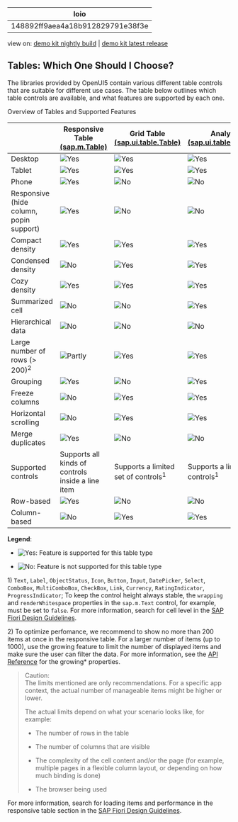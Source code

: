 <!-- loio148892ff9aea4a18b912829791e38f3e -->

| loio |
| -----|
| 148892ff9aea4a18b912829791e38f3e |

<div id="loio">

view on: [demo kit nightly build](https://openui5nightly.hana.ondemand.com/#/topic/148892ff9aea4a18b912829791e38f3e) | [demo kit latest release](https://openui5.hana.ondemand.com/#/topic/148892ff9aea4a18b912829791e38f3e)</div>

## Tables: Which One Should I Choose?

The libraries provided by OpenUI5 contain various different table controls that are suitable for different use cases. The table below outlines which table controls are available, and what features are supported by each one.

<a name="loio148892ff9aea4a18b912829791e38f3e__table_uzb_zmy_vs"/>Overview of Tables and Supported Features

| |Responsive Table [\(sap.m.Table\)](https://openui5.hana.ondemand.com/#/api/sap.m.Table) |Grid Table [\(sap.ui.table.Table\)](https://openui5.hana.ondemand.com/#/api/sap.ui.table.Table) |Analytical Table [\(sap.ui.table.AnalyticalTable\)](https://openui5.hana.ondemand.com/#/api/sap.ui.table.AnalyticalTable) |Tree Table [\(sap.ui.table.TreeTable\)](https://openui5.hana.ondemand.com/#/api/sap.ui.table.TreeTable) |
|--|---------------------------------------------------------------------------------------|-----------------------------------------------------------------------------------------------|-------------------------------------------------------------------------------------------------------------------------|-------------------------------------------------------------------------------------------------------|
|Desktop| ![Yes](loio3cb17ee88aed44d2bf1d14b97728c709_LowRes.gif) | ![Yes](loio3cb17ee88aed44d2bf1d14b97728c709_LowRes.gif) | ![Yes](loio3cb17ee88aed44d2bf1d14b97728c709_LowRes.gif) | ![Yes](loio3cb17ee88aed44d2bf1d14b97728c709_LowRes.gif) |
|Tablet| ![Yes](loio3cb17ee88aed44d2bf1d14b97728c709_LowRes.gif) | ![Yes](loio3cb17ee88aed44d2bf1d14b97728c709_LowRes.gif) | ![Yes](loio3cb17ee88aed44d2bf1d14b97728c709_LowRes.gif) | ![Yes](loio3cb17ee88aed44d2bf1d14b97728c709_LowRes.gif) |
|Phone| ![Yes](loio3cb17ee88aed44d2bf1d14b97728c709_LowRes.gif) | ![No](loio5befb5af20ed42fd9052a99014d953a3_LowRes.gif) | ![No](loio5befb5af20ed42fd9052a99014d953a3_LowRes.gif) | ![No](loio5befb5af20ed42fd9052a99014d953a3_LowRes.gif) |
|Responsive \(hide column, popin support\)| ![Yes](loio3cb17ee88aed44d2bf1d14b97728c709_LowRes.gif) | ![No](loio5befb5af20ed42fd9052a99014d953a3_LowRes.gif) | ![No](loio5befb5af20ed42fd9052a99014d953a3_LowRes.gif) | ![No](loio5befb5af20ed42fd9052a99014d953a3_LowRes.gif) |
|Compact density| ![Yes](loio3cb17ee88aed44d2bf1d14b97728c709_LowRes.gif) | ![Yes](loio3cb17ee88aed44d2bf1d14b97728c709_LowRes.gif) | ![Yes](loio3cb17ee88aed44d2bf1d14b97728c709_LowRes.gif) | ![Yes](loio3cb17ee88aed44d2bf1d14b97728c709_LowRes.gif) |
|Condensed density| ![No](loio5befb5af20ed42fd9052a99014d953a3_LowRes.gif) | ![Yes](loio3cb17ee88aed44d2bf1d14b97728c709_LowRes.gif) | ![Yes](loio3cb17ee88aed44d2bf1d14b97728c709_LowRes.gif) | ![Yes](loio3cb17ee88aed44d2bf1d14b97728c709_LowRes.gif) |
|Cozy density| ![Yes](loio3cb17ee88aed44d2bf1d14b97728c709_LowRes.gif) | ![Yes](loio3cb17ee88aed44d2bf1d14b97728c709_LowRes.gif) | ![Yes](loio3cb17ee88aed44d2bf1d14b97728c709_LowRes.gif) | ![Yes](loio3cb17ee88aed44d2bf1d14b97728c709_LowRes.gif) |
|Summarized cell| ![No](loio5befb5af20ed42fd9052a99014d953a3_LowRes.gif) | ![No](loio5befb5af20ed42fd9052a99014d953a3_LowRes.gif) | ![Yes](loio3cb17ee88aed44d2bf1d14b97728c709_LowRes.gif) | ![No](loio5befb5af20ed42fd9052a99014d953a3_LowRes.gif) |
|Hierarchical data| ![No](loio5befb5af20ed42fd9052a99014d953a3_LowRes.gif) | ![No](loio5befb5af20ed42fd9052a99014d953a3_LowRes.gif) | ![No](loio5befb5af20ed42fd9052a99014d953a3_LowRes.gif) | ![Yes](loio3cb17ee88aed44d2bf1d14b97728c709_LowRes.gif) |
|Large number of rows \(\> 200\)<sup>2</sup> | ![Partly](loio3ea53dcd3acc4783a7a4b83e10c8f1aa_LowRes.gif) | ![Yes](loio3cb17ee88aed44d2bf1d14b97728c709_LowRes.gif) | ![Yes](loio3cb17ee88aed44d2bf1d14b97728c709_LowRes.gif) | ![Yes](loio3cb17ee88aed44d2bf1d14b97728c709_LowRes.gif) |
|Grouping| ![Yes](loio3cb17ee88aed44d2bf1d14b97728c709_LowRes.gif) | ![No](loio5befb5af20ed42fd9052a99014d953a3_LowRes.gif) | ![Yes](loio3cb17ee88aed44d2bf1d14b97728c709_LowRes.gif) | ![No](loio5befb5af20ed42fd9052a99014d953a3_LowRes.gif) |
|Freeze columns| ![No](loio5befb5af20ed42fd9052a99014d953a3_LowRes.gif) | ![Yes](loio3cb17ee88aed44d2bf1d14b97728c709_LowRes.gif) | ![Yes](loio3cb17ee88aed44d2bf1d14b97728c709_LowRes.gif) | ![Yes](loio3cb17ee88aed44d2bf1d14b97728c709_LowRes.gif) |
|Horizontal scrolling| ![No](loio5befb5af20ed42fd9052a99014d953a3_LowRes.gif) | ![Yes](loio3cb17ee88aed44d2bf1d14b97728c709_LowRes.gif) | ![Yes](loio3cb17ee88aed44d2bf1d14b97728c709_LowRes.gif) | ![Yes](loio3cb17ee88aed44d2bf1d14b97728c709_LowRes.gif) |
|Merge duplicates| ![Yes](loio3cb17ee88aed44d2bf1d14b97728c709_LowRes.gif) | ![No](loio5befb5af20ed42fd9052a99014d953a3_LowRes.gif) | ![No](loio5befb5af20ed42fd9052a99014d953a3_LowRes.gif) | ![No](loio5befb5af20ed42fd9052a99014d953a3_LowRes.gif) |
|Supported controls|Supports all kinds of controls inside a line item|Supports a limited set of controls<sup>1</sup> |Supports a limited set of controls<sup>1</sup> |Supports a limited set of controls<sup>1</sup> |
|Row-based| ![Yes](loio3cb17ee88aed44d2bf1d14b97728c709_LowRes.gif) | ![No](loio5befb5af20ed42fd9052a99014d953a3_LowRes.gif) | ![No](loio5befb5af20ed42fd9052a99014d953a3_LowRes.gif) | ![No](loio5befb5af20ed42fd9052a99014d953a3_LowRes.gif) |
|Column-based| ![No](loio5befb5af20ed42fd9052a99014d953a3_LowRes.gif) | ![Yes](loio3cb17ee88aed44d2bf1d14b97728c709_LowRes.gif) | ![Yes](loio3cb17ee88aed44d2bf1d14b97728c709_LowRes.gif) | ![Yes](loio3cb17ee88aed44d2bf1d14b97728c709_LowRes.gif) |

**Legend**:

-   ![Yes](loio3cb17ee88aed44d2bf1d14b97728c709_LowRes.gif): Feature is supported for this table type

-   ![No](loio5befb5af20ed42fd9052a99014d953a3_LowRes.gif): Feature is not supported for this table type


1\) `Text`, `Label`, `ObjectStatus`, `Icon`, `Button`, `Input`, `DatePicker`, `Select`, `ComboBox`, `MultiComboBox`, `CheckBox`, `Link`, `Currency`, `RatingIndicator`, `ProgressIndicator`; To keep the control height always stable, the `wrapping` and `renderWhitespace` properties in the `sap.m.Text` control, for example, must be set to `false`. For more information, search for cell level in the  [SAP Fiori Design Guidelines](https://experience.sap.com/fiori-design-web/).

2\) To optimize perfomance, we recommend to show no more than 200 items at once in the responsive table. For a larger number of items \(up to 1000\), use the growing feature to limit the number of displayed items and make sure the user can filter the data. For more information, see the [API Reference](https://openui5.hana.ondemand.com/#/api/sap.m.Table) for the growing\* properties. 

> Caution:  
> The limits mentioned are only recommendations. For a specific app context, the actual number of manageable items might be higher or lower.
> 
> The actual limits depend on what your scenario looks like, for example:
> 
> -   The number of rows in the table
> 
> -   The number of columns that are visible
> 
> -   The complexity of the cell content and/or the page \(for example, multiple pages in a flexible column layout, or depending on how much binding is done\)
> 
> -   The browser being used

For more information, search for loading items and performance in the responsive table section in the  [SAP Fiori Design Guidelines](https://experience.sap.com/fiori-design-web/).

